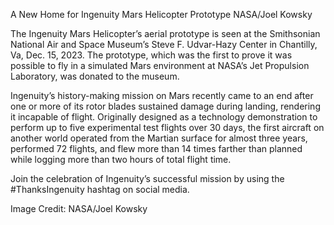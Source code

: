A New Home for Ingenuity Mars Helicopter Prototype 
 NASA/Joel Kowsky

The Ingenuity Mars Helicopter’s aerial prototype is seen at the Smithsonian National Air and Space Museum’s Steve F. Udvar-Hazy Center in Chantilly, Va, Dec. 15, 2023. The prototype, which was the first to prove it was possible to fly in a simulated Mars environment at NASA’s Jet Propulsion Laboratory, was donated to the museum.

Ingenuity’s history-making mission on Mars recently came to an end after one or more of its rotor blades sustained damage during landing, rendering it incapable of flight. Originally designed as a technology demonstration to perform up to five experimental test flights over 30 days, the first aircraft on another world operated from the Martian surface for almost three years, performed 72 flights, and flew more than 14 times farther than planned while logging more than two hours of total flight time.

Join the celebration of Ingenuity’s successful mission by using the #ThanksIngenuity hashtag on social media.

Image Credit: NASA/Joel Kowsky